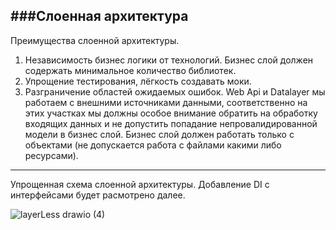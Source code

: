 ###Слоенная архитектура
------

Преимущества слоенной архитектуры. 
  1.  Независимость бизнес логики от технологий. Бизнес слой должен содержать минимальное количество библиотек.
  2. Упрощение тестирования, лёгкость создавать моки. 
  3. Разграничение областей ожидаемых ошибок. Web Api и Datalayer мы работаем с внешними источниками данными, соответственно на этих участках мы должны особое внимание обратить на обработку входящих данных и не допустить попадание непровалидированной модели в бизнес слой. Бизнес слой должен работать только с объектами (не допускается работа с файлами какими либо ресурсами).

------
Упрощенная схема слоенной архитектуры. Добавление DI c интерфейсами будет расмотрено далее.

![layerLess drawio (4)](https://user-images.githubusercontent.com/55326490/180608598-d1e764e1-9d7b-4fb8-a2e9-107066501ac2.png)

